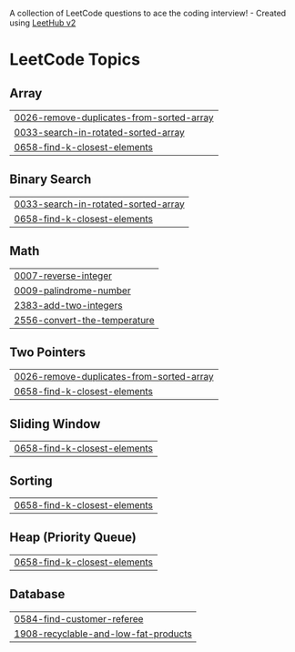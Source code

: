 A collection of LeetCode questions to ace the coding interview! - Created using [LeetHub v2](https://github.com/arunbhardwaj/LeetHub-2.0)
<!---LeetCode Topics Start-->
# LeetCode Topics
## Array
|  |
| ------- |
| [0026-remove-duplicates-from-sorted-array](https://github.com/harishbalaji01/LeetCode/tree/master/0026-remove-duplicates-from-sorted-array) |
| [0033-search-in-rotated-sorted-array](https://github.com/harishbalaji01/LeetCode/tree/master/0033-search-in-rotated-sorted-array) |
| [0658-find-k-closest-elements](https://github.com/harishbalaji01/LeetCode/tree/master/0658-find-k-closest-elements) |
## Binary Search
|  |
| ------- |
| [0033-search-in-rotated-sorted-array](https://github.com/harishbalaji01/LeetCode/tree/master/0033-search-in-rotated-sorted-array) |
| [0658-find-k-closest-elements](https://github.com/harishbalaji01/LeetCode/tree/master/0658-find-k-closest-elements) |
## Math
|  |
| ------- |
| [0007-reverse-integer](https://github.com/harishbalaji01/LeetCode/tree/master/0007-reverse-integer) |
| [0009-palindrome-number](https://github.com/harishbalaji01/LeetCode/tree/master/0009-palindrome-number) |
| [2383-add-two-integers](https://github.com/harishbalaji01/LeetCode/tree/master/2383-add-two-integers) |
| [2556-convert-the-temperature](https://github.com/harishbalaji01/LeetCode/tree/master/2556-convert-the-temperature) |
## Two Pointers
|  |
| ------- |
| [0026-remove-duplicates-from-sorted-array](https://github.com/harishbalaji01/LeetCode/tree/master/0026-remove-duplicates-from-sorted-array) |
| [0658-find-k-closest-elements](https://github.com/harishbalaji01/LeetCode/tree/master/0658-find-k-closest-elements) |
## Sliding Window
|  |
| ------- |
| [0658-find-k-closest-elements](https://github.com/harishbalaji01/LeetCode/tree/master/0658-find-k-closest-elements) |
## Sorting
|  |
| ------- |
| [0658-find-k-closest-elements](https://github.com/harishbalaji01/LeetCode/tree/master/0658-find-k-closest-elements) |
## Heap (Priority Queue)
|  |
| ------- |
| [0658-find-k-closest-elements](https://github.com/harishbalaji01/LeetCode/tree/master/0658-find-k-closest-elements) |
## Database
|  |
| ------- |
| [0584-find-customer-referee](https://github.com/harishbalaji01/LeetCode/tree/master/0584-find-customer-referee) |
| [1908-recyclable-and-low-fat-products](https://github.com/harishbalaji01/LeetCode/tree/master/1908-recyclable-and-low-fat-products) |
<!---LeetCode Topics End-->